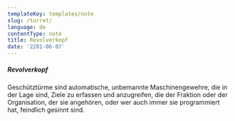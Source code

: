 ```yaml
---
templateKey: templates/note
slug: /turret/
language: de
contentType: note
title: Revolverkopf 
date: '2281-06-07'
---
```

##### Revolverkopf

Geschütztürme sind automatische, unbemannte Maschinengewehre, die in der Lage sind, Ziele zu erfassen und anzugreifen, die der Fraktion oder der Organisation, der sie angehören, oder wer auch immer sie programmiert hat, feindlich gesinnt sind.
